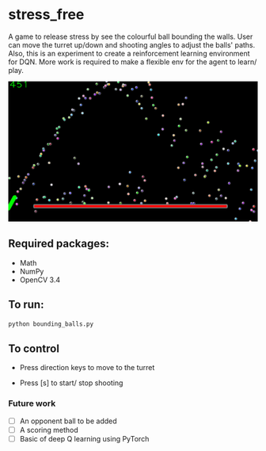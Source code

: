 # stress_free
A game to release stress by see the colourful ball bounding the walls. User can move the turret up/down and shooting angles to adjust the balls' paths.
Also, this is an experiment to create a reinforcement learning environment for DQN. More work is required to make a flexible env for the agent to learn/ play.

![Image of Screenshot](Screenshot.png)

## Required packages:
- Math
- NumPy
- OpenCV 3.4

## To run:
```python
python bounding_balls.py
```

## To control
- Press direction keys to move to the turret

- Press [s] to start/ stop shooting

### Future work

- [ ] An opponent ball to be added
- [ ] A scoring method
- [ ] Basic of deep Q learning using PyTorch
